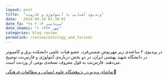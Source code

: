```yaml
---
layout: post
title:  "ویدیوی آشنایی با آنتولوژی و فارس‌نت"
date:   2014-09-28 01:38:01
date_fa: "۲۸ سپتامبر ۲۰۱۴"
date_shamsi: "۶ مهر ۱۳۹۳"
categories: blog review
permalink: /review/ontology_and_farsnet
---
```


در ویدیوی ۲ ساعته‌ی زیر مهرنوش شمس‌فرد، عضو هیات علمی دانشکده برق و کامپیوتر در دانشگاه شهید بهشتی ایران، در دو بخش درباره‌ی آنتولوژی و فارس‌نت توضیح می‌دهند. فارس‌نت به قول معروف نسخه‌ی بومی از وردنت است.

<a href="http://www.ihcs.ac.ir/Pages/Features/MovieDetail.aspx?id=7564">تماشای ویدیو در پژوهشگاه علوم انسانی و مطالعات فرهنگی</a>